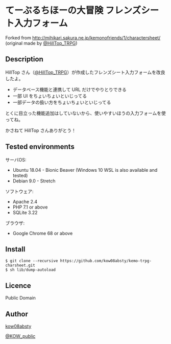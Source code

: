 てーぶるちほーの大冒険 フレンズシート入力フォーム
====

Forked from http://mihikari.sakura.ne.jp/kemonofriends/1/charactersheet/
(original made by [@HillTop_TRPG](https://twitter.com/HillTop_TRPG))

## Description

HillTop さん（[@HillTop_TRPG](https://twitter.com/HillTop_TRPG)）が作成したフレンズシート入力フォームを改良したよ。

+ データベース機能と連携して URL だけでやりとりできる
+ 一部 UI をちょいちょいといじってる
+ 一部データの扱い方をちょいちょいといじってる

とくに目立った機能追加はしていないから、使いやすいほうの入力フォームを使ってね。

かさねて HillTop さんありがとう！

## Tested environments

サーバOS:

+ Ubuntu 18.04 - Bionic Beaver (Windows 10 WSL is also available and tested)
+ Debian 9.0 - Stretch

ソフトウェア:

+ Apache 2.4
+ PHP 7.1 or above
+ SQLite 3.22

ブラウザ:

+ Google Chrome 68 or above

## Install

```
$ git clone --recursive https://github.com/kow08absty/kemo-trpg-charsheet.git
$ sh lib/dump-autoload
```

## Licence

Public Domain

## Author

[kow08absty](https://github.com/kow08absty)

[@KOW_public](https://twitter.com/KOW_public)
